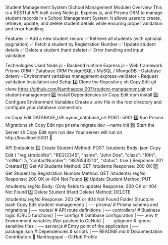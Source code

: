 Student Management System (School Management Module)
Overview
This is a RESTful API built using Node.js, Express.js, and Prisma ORM to manage student records in a School Management System. It allows users to create, retrieve, update, and delete student details while ensuring proper validation and error handling.

Features
✅ Add a new student record
✅ Retrieve all students (with optional pagination)
✅ Fetch a student by Registration Number
✅ Update student details
✅ Delete a student (hard delete)
✅ Error handling and input validation

Technologies Used
Node.js - Backend runtime
Express.js - Web framework
Prisma ORM - Database ORM
PostgreSQL / MySQL / MongoDB - Database
dotenv - Environment variables management
express-validator - Request validation
Installation and Setup
1️⃣ Clone the Repository
sh
Copy
Edit
git clone https://github.com/Nanthagopal007/student-management.git
cd student-management
2️⃣ Install Dependencies
sh
Copy
Edit
npm install
3️⃣ Configure Environment Variables
Create a .env file in the root directory and configure your database connection:

ini
Copy
Edit
DATABASE_URL=your_database_url
PORT=5001
4️⃣ Run Prisma Migrations
sh
Copy
Edit
npx prisma migrate dev --name init
5️⃣ Start the Server
sh
Copy
Edit
npm run dev
Your server will run on http://localhost:5001 🚀

API Endpoints
1️⃣ Create Student
Method: POST /students
Body:
json
Copy
Edit
{
  "registrationNo": "REG12345",
  "name": "John Doe",
  "class": "10th",
  "rollNo": 5,
  "contactNumber": "9876543210",
  "status": true
}
Response: 201 Created
2️⃣ Get All Students
Method: GET /students
Response: 200 OK
3️⃣ Get Student by Registration Number
Method: GET /students/:regNo
Response: 200 OK or 404 Not Found
4️⃣ Update Student
Method: PUT /students/:regNo
Body: (Only fields to update)
Response: 200 OK or 404 Not Found
5️⃣ Delete Student (Hard Delete)
Method: DELETE /students/:regNo
Response: 200 OK or 404 Not Found
Folder Structure
bash
Copy
Edit
student-management/
│── prisma/                  # Prisma schema and migrations
│── routes/                  # API route definitions
│── controllers/             # Business logic (CRUD functions)
│── config/                  # Database configuration
│── .env                     # Environment variables (Not pushed to GitHub)
│── .gitignore               # Ignore sensitive files
│── server.js                # Entry point of the application
│── package.json             # Dependencies & scripts
│── README.md                # Documentation
Contributors
👤 Nanthagopal – GitHub Profile

